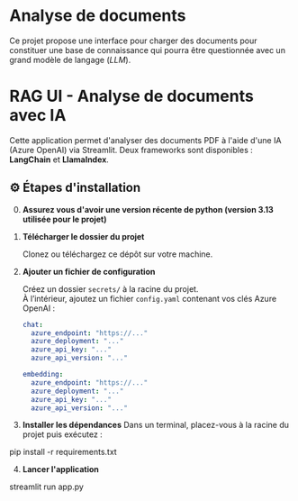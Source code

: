 # Analyse de documents

Ce projet propose une interface pour charger des documents pour constituer une base de connaissance qui pourra être questionnée avec un grand modèle de langage (_LLM_).
# RAG UI - Analyse de documents avec IA

Cette application permet d'analyser des documents PDF à l'aide d'une IA (Azure OpenAI) via Streamlit. Deux frameworks sont disponibles : **LangChain** et **LlamaIndex**.

## ⚙️ Étapes d'installation


0. **Assurez vous d'avoir une version récente de python (version 3.13 utilisée pour le projet)**

1. **Télécharger le dossier du projet**

   Clonez ou téléchargez ce dépôt sur votre machine.

2. **Ajouter un fichier de configuration**

   Créez un dossier `secrets/` à la racine du projet.  
   À l’intérieur, ajoutez un fichier `config.yaml` contenant vos clés Azure OpenAI :

   ```yaml
   chat:
     azure_endpoint: "https://..."
     azure_deployment: "..."
     azure_api_key: "..."
     azure_api_version: "..."

   embedding:
     azure_endpoint: "https://..."
     azure_deployment: "..."
     azure_api_key: "..."
     azure_api_version: "..."

3. **Installer les dépendances**
Dans un terminal, placez-vous à la racine du projet puis exécutez :

pip install -r requirements.txt


4. **Lancer l'application**

streamlit run app.py
